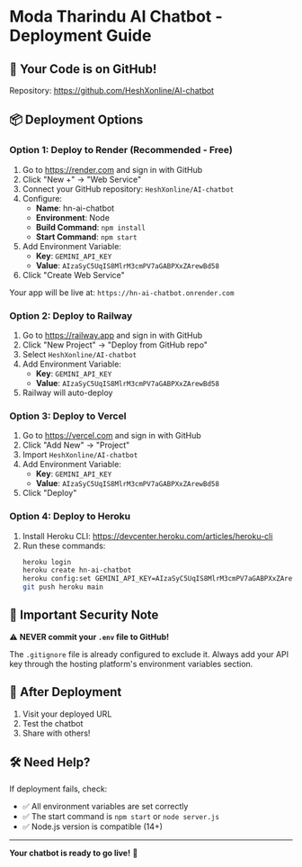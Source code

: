 # Moda Tharindu AI Chatbot - Deployment Guide

## 🚀 Your Code is on GitHub!

Repository: https://github.com/HeshXonline/AI-chatbot

## 📦 Deployment Options

### Option 1: Deploy to Render (Recommended - Free)

1. Go to https://render.com and sign in with GitHub
2. Click "New +" → "Web Service"
3. Connect your GitHub repository: `HeshXonline/AI-chatbot`
4. Configure:
   - **Name**: hn-ai-chatbot
   - **Environment**: Node
   - **Build Command**: `npm install`
   - **Start Command**: `npm start`
5. Add Environment Variable:
   - **Key**: `GEMINI_API_KEY`
   - **Value**: `AIzaSyC5UqIS8MlrM3cmPV7aGABPXxZArewBd58`
6. Click "Create Web Service"

Your app will be live at: `https://hn-ai-chatbot.onrender.com`

### Option 2: Deploy to Railway

1. Go to https://railway.app and sign in with GitHub
2. Click "New Project" → "Deploy from GitHub repo"
3. Select `HeshXonline/AI-chatbot`
4. Add Environment Variable:
   - **Key**: `GEMINI_API_KEY`
   - **Value**: `AIzaSyC5UqIS8MlrM3cmPV7aGABPXxZArewBd58`
5. Railway will auto-deploy

### Option 3: Deploy to Vercel

1. Go to https://vercel.com and sign in with GitHub
2. Click "Add New" → "Project"
3. Import `HeshXonline/AI-chatbot`
4. Add Environment Variable:
   - **Key**: `GEMINI_API_KEY`
   - **Value**: `AIzaSyC5UqIS8MlrM3cmPV7aGABPXxZArewBd58`
5. Click "Deploy"

### Option 4: Deploy to Heroku

1. Install Heroku CLI: https://devcenter.heroku.com/articles/heroku-cli
2. Run these commands:
   ```bash
   heroku login
   heroku create hn-ai-chatbot
   heroku config:set GEMINI_API_KEY=AIzaSyC5UqIS8MlrM3cmPV7aGABPXxZArewBd58
   git push heroku main
   ```

## 🔑 Important Security Note

⚠️ **NEVER commit your `.env` file to GitHub!** 

The `.gitignore` file is already configured to exclude it. Always add your API key through the hosting platform's environment variables section.

## 📝 After Deployment

1. Visit your deployed URL
2. Test the chatbot
3. Share with others!

## 🛠️ Need Help?

If deployment fails, check:
- ✅ All environment variables are set correctly
- ✅ The start command is `npm start` or `node server.js`
- ✅ Node.js version is compatible (14+)

---

**Your chatbot is ready to go live!** 🎉
